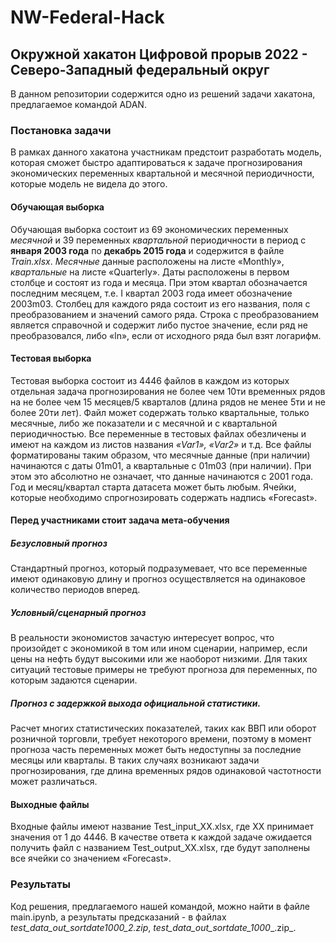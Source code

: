 # NW-Federal-Hack
## Окружной хакатон Цифровой прорыв 2022 - Северо-Западный федеральный округ
В данном репозитории содержится одно из решений задачи хакатона, предлагаемое командой ADAN.
### Постановка задачи
В рамках данного хакатона участникам предстоит разработать модель, которая сможет быстро адаптироваться к задаче прогнозирования экономических переменных квартальной и
месячной периодичности, которые модель не видела до этого.
#### Обучающая выборка 
Обучающая выборка состоит из 69 экономических переменных _месячной_ и 39 переменных _квартальной_ периодичности в период с **января 2003 года** по **декабрь 2015 года** и содержится в файле _Train.xlsx_. _Месячные_ данные расположены на листе «Monthly», _квартальные_ на листе «Quarterly». Даты расположены в первом столбце и состоят из года и месяца. При этом квартал обозначается последним месяцем, т.е. I квартал 2003 года имеет обозначение 2003m03. Столбец для каждого ряда состоит из его названия, поля с преобразованием и значений самого ряда. Строка с преобразованием является справочной и содержит либо пустое значение, если ряд не преобразовался, либо «ln», если от исходного ряда был взят логарифм.
#### Тестовая выборка
Тестовая выборка состоит из 4446 файлов в каждом из которых отдельная задача прогнозирования не более чем 10ти временных рядов на не более чем 15 месяцев/5 кварталов (длина рядов не менее 5ти и не более 20ти лет). Файл может содержать только квартальные, только месячные, либо же показатели и с месячной и с квартальной периодичностью. Все переменные в тестовых файлах обезличены и имеют на каждом из листов названия _«Var1», «Var2»_ и т.д. Все файлы форматированы таким образом, что месячные данные (при наличии) начинаются с даты 01m01, а квартальные с 01m03 (при наличии). При этом это абсолютно не означает, что данные начинаются с 2001 года. Год и месяц/квартал старта датасета может быть любым. Ячейки, которые необходимо спрогнозировать содержать надпись «Forecast».
#### Перед участниками стоит задача мета-обучения
##### Безусловный прогноз                                                                                                                                               
Стандартный прогноз, который подразумевает, что все переменные имеют одинаковую длину и прогноз осуществляется на одинаковое количество периодов вперед. 
##### Условный/сценарный прогноз 
В реальности экономистов зачастую интересует вопрос, что произойдет с экономикой в том или ином сценарии, например, если цены на нефть будут высокими или же наоборот низкими. Для таких ситуаций тестовые примеры не требуют прогноза для переменных, по которым задаются сценарии.
##### Прогноз с задержкой выхода официальной статистики. 
Расчет многих статистических показателей, таких как ВВП или оборот розничной торговли, требует некоторого времени, поэтому в момент прогноза часть переменных может быть недоступны за последние месяцы или кварталы. В таких случаях возникают задачи прогнозирования, где длина временных рядов одинаковой частотности может различаться.
#### Выходные файлы
Входные файлы имеют название Test_input_XX.xlsx, где XX принимает значения от 1 до 4446. В качестве ответа к каждой задаче ожидается получить файл с названием Test_output_XX.xlsx, где будут заполнены все ячейки со значением «Forecast».
### Результаты
Код решения, предлагаемого нашей командой, можно найти в файле main.ipynb, а результаты предсказаний - в файлах _test_data_out_sortdate1000_2.zip_, _test_data_out_sortdate_1000__.zip_. 
